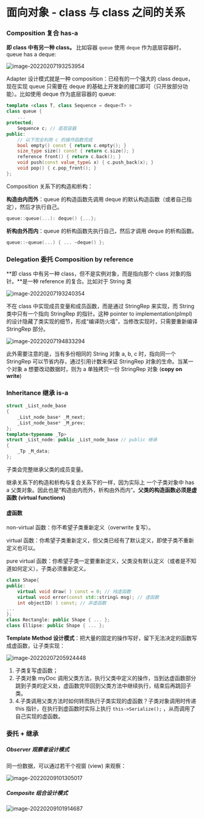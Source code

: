 # 面向对象 - class 与 class 之间的关系

### Composition 复合   has-a

**即 class 中有另一种 class。** 比如容器 `queue` 使用 `deque` 作为底层容器时，queue has a deque:

![image-20220207193253954](images/image-20220207193253954.png)

Adapter 设计模式就是一种 composition：已经有的一个强大的 class deque，现在实现 queue 只需要在 deque 的基础上开发新的接口即可（只开放部分功能）。比如使用 deque 作为底层容器的 queue:

```cpp
template <class T, class Sequence = deque<T> >
class queue {
    ...
protected;
    Sequence c; // 底层容器
public:
    // 以下完全利用 c 的操作函数完成
    bool empty() const { return c.empty(); }
    size_type size() const { return c.size(); }
    reference front() { return c.back(); }
    void push(const value_type& x) { c.push_back(x); }
    void pop() { c.pop_front(); }
};
```

Composition 关系下的构造和析构：

**构造由内而外**：queue 的构造函数先调用 deque 的默认构造函数（或者自己指定），然后才执行自己。

```cpp
queue::queue(...): deque() {...};
```

**析构由外而内**：queue 的析构函数先执行自己，然后才调用 deque 的析构函数。

```cpp
queue::~queue(...) { ... ~deque() };
```

### Delegation 委托    Composition by reference

**即 class 中有另一种 class，但不是实例对象，而是指向那个 class 对象的指针。**是一种 reference 的复合。比如对于 String 类

![image-20220207193240354](images/image-20220207193240354.png)

不在 class 中实现成员变量和成员函数，而是通过 StringRep 来实现，而 String 类中只有一个指向 StringRep 的指针。这种 pointer to implementation(pImpl) 的设计隐藏了类实现的细节，形成“编译防火墙”，当修改实现时，只需要重新编译 StringRep 部分。

![image-20220207194833294](images/image-20220207194833294.png)

此外需要注意的是，当有多份相同的 String 对象 a, b, c 时，指向同一个 StringRep 可以节省内存，通过引用计数来保证 StringRep 对象的生命。当某一个对象 a 想要改动数据时，则为 a 单独拷贝一份 StringRep 对象 (**copy on write**)

### Inheritance 继承    is-a

```cpp
struct _List_node_base
{
	_List_node_base* _M_next;
	_List_node_base* _M_prev;
};
template<typename _Tp>
struct _List_node: public _List_node_base // public 继承
{
	_Tp _M_data;
};
```

子类会完整继承父类的成员变量。

继承关系下的构造和析构与复合关系下的一样，因为实际上 一个子类对象中 has a 父类对象。因此也是“构造由内而外，析构由外而内”。**父类的构造函数必须是虚函数 (virtual functions)**

#### 虚函数

non-virtual 函数：你不希望子类重新定义（overwrite 复写）。

virtual 函数：你希望子类重新定义，但父类已经有了默认定义，即使子类不重新定义也可以。

pure virtual 函数：你希望子类一定要重新定义，父类没有默认定义（或者是不知道如何定义），子类必须重新定义。

```cpp
class Shape{
public:
	virtual void draw( ) const = 0; // 纯虚函数
	virtual void error(const std::string& msg); // 虚函数
	int objectID( ) const; // 非虚函数
...
};
class Rectangle: public Shape { ... };
class Ellipse: public Shape { ... };
```

**Template Method 设计模式**：把大量的固定的操作写好，留下无法决定的函数写成虚函数，让子类实现：

![image-20220207205924448](images/image-20220207205924448.png)

1. 子类复写虚函数；
2. 子类对象 myDoc 调用父类方法，执行父类中定义的操作，当到达虚函数部分跳到子类的定义处，虚函数完毕回到父类方法中继续执行，结束后再跳回子类。
3. 4.子类调用父类方法时如何转而执行子类实现的虚函数？子类对象调用时传递 this 指针，在执行到虚函数时实际上执行 `this->Serialize();` ，从而调用了自己实现的虚函数。

### 委托 + 继承

##### Observer 观察者设计模式

同一份数据，可以通过若干个视窗 (view) 来观察：

![image-20220209101305017](images/image-20220209101305017.png)

##### Composite 组合设计模式

![image-20220209101914687](images/image-20220209101914687.png)









